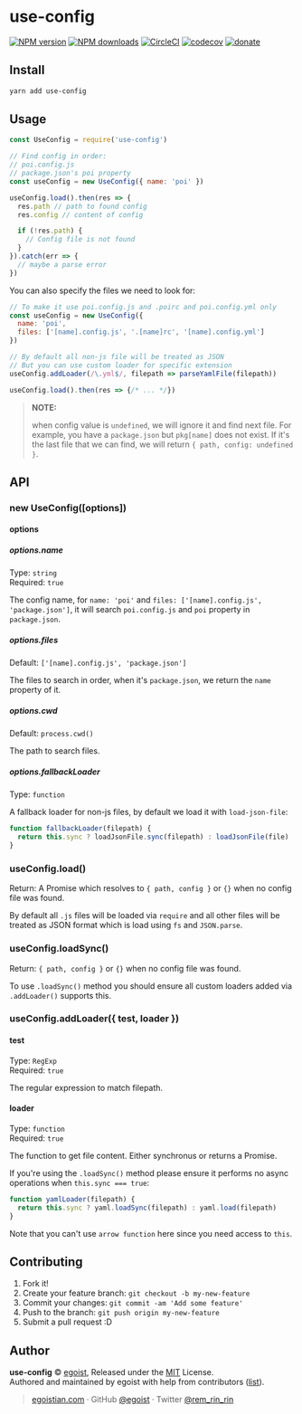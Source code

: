 # use-config

[![NPM version](https://img.shields.io/npm/v/use-config.svg?style=flat)](https://npmjs.com/package/use-config) [![NPM downloads](https://img.shields.io/npm/dm/use-config.svg?style=flat)](https://npmjs.com/package/use-config) [![CircleCI](https://circleci.com/gh/egoist/use-config/tree/master.svg?style=shield)](https://circleci.com/gh/egoist/use-config/tree/master) [![codecov](https://codecov.io/gh/egoist/use-config/branch/master/graph/badge.svg)](https://codecov.io/gh/egoist/use-config)  [![donate](https://img.shields.io/badge/$-donate-ff69b4.svg?maxAge=2592000&style=flat)](https://github.com/egoist/donate)

## Install

```bash
yarn add use-config
```

## Usage

```js
const UseConfig = require('use-config')

// Find config in order:
// poi.config.js
// package.json's poi property
const useConfig = new UseConfig({ name: 'poi' })

useConfig.load().then(res => {
  res.path // path to found config
  res.config // content of config

  if (!res.path) {
    // Config file is not found
  }
}).catch(err => {
  // maybe a parse error
})
```

You can also specify the files we need to look for:

```js
// To make it use poi.config.js and .poirc and poi.config.yml only
const useConfig = new UseConfig({
  name: 'poi',
  files: ['[name].config.js', '.[name]rc', '[name].config.yml']
})

// By default all non-js file will be treated as JSON
// But you can use custom loader for specific extension
useConfig.addLoader(/\.yml$/, filepath => parseYamlFile(filepath))

useConfig.load().then(res => {/* ... */})
```

> **NOTE:** 
>
> when config value is `undefined`, we will ignore it and find next file. For example, you have a `package.json` but `pkg[name]` does not exist. If it's the last file that we can find, we will return `{ path, config: undefined }`.

## API

### new UseConfig([options])

#### options

##### options.name

Type: `string`<br>
Required: `true`

The config name, for `name: 'poi'` and `files: ['[name].config.js', 'package.json']`, it will search `poi.config.js` and `poi` property in `package.json`.

##### options.files

Default: `['[name].config.js', 'package.json']`

The files to search in order, when it's `package.json`, we return the `name` property of it.

##### options.cwd

Default: `process.cwd()`

The path to search files.

##### options.fallbackLoader

Type: `function`

A fallback loader for non-js files, by default we load it with `load-json-file`:

```js
function fallbackLoader(filepath) {
  return this.sync ? loadJsonFile.sync(filepath) : loadJsonFile(file)
}
```

### useConfig.load()

Return: A Promise which resolves to `{ path, config }` or `{}` when no config file was found.

By default all `.js` files will be loaded via `require` and all other files will be treated as JSON format which is load using `fs` and `JSON.parse`.

### useConfig.loadSync()

Return: `{ path, config }` or `{}` when no config file was found.

To use `.loadSync()` method you should ensure all custom loaders added via `.addLoader()` supports this.

### useConfig.addLoader({ test, loader })

#### test

Type: `RegExp`<br>
Required: `true`

The regular expression to match filepath.

#### loader

Type: `function`<br>
Required: `true`

The function to get file content. Either synchronus or returns a Promise.

If you're using the `.loadSync()` method please ensure it performs no async operations when `this.sync === true`:

```js
function yamlLoader(filepath) {
  return this.sync ? yaml.loadSync(filepath) : yaml.load(filepath)
}
```

Note that you can't use `arrow function` here since you need access to `this`.

## Contributing

1. Fork it!
2. Create your feature branch: `git checkout -b my-new-feature`
3. Commit your changes: `git commit -am 'Add some feature'`
4. Push to the branch: `git push origin my-new-feature`
5. Submit a pull request :D


## Author

**use-config** © [egoist](https://github.com/egoist), Released under the [MIT](./LICENSE) License.<br>
Authored and maintained by egoist with help from contributors ([list](https://github.com/egoist/use-config/contributors)).

> [egoistian.com](https://egoistian.com) · GitHub [@egoist](https://github.com/egoist) · Twitter [@rem_rin_rin](https://twitter.com/rem_rin_rin)
